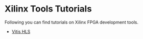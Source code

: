 # Xilinx Tools Tutorials

Following you can find tutorials on Xilinx FPGA development tools. 

* [Vitis HLS](vitis_hls/overview.md)